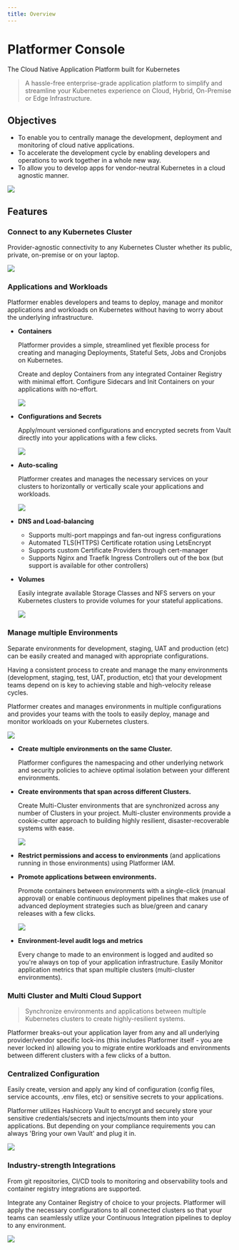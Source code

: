```yaml
---
title: Overview
---
```


# Platformer Console

The Cloud Native Application Platform built for Kubernetes

> A hassle-free enterprise-grade application platform to simplify and streamline your Kubernetes experience on Cloud, Hybrid, On-Premise or Edge Infrastructure.


## Objectives

- To enable you to centrally manage the development, deployment and monitoring of cloud native applications.
- To accelerate the development cycle by enabling developers and operations to work together in a whole new way.
- To allow you to develop apps for vendor-neutral Kubernetes in a cloud agnostic manner.

![](/assets/images//docs/markitecture.jpg)


## Features

### Connect to any Kubernetes Cluster
Provider-agnostic connectivity to any Kubernetes Cluster whether its public, private, on-premise or on your laptop.

![](/assets/images/docs/cluster-connections-overview.png)

### Applications and Workloads
Platformer enables developers and teams to deploy, manage and monitor applications and workloads on Kubernetes without having to worry about the underlying infrastructure.

- **Containers**

    Platformer provides a simple, streamlined yet flexible process for creating and managing Deployments, Stateful Sets, Jobs and Cronjobs on Kubernetes.

    Create and deploy Containers from any integrated Container Registry with minimal effort. Configure Sidecars and Init Containers on your applications with no-effort.

    ![](/assets/images//docs/app-overview.png)

- **Configurations and Secrets**

    Apply/mount versioned configurations and encrypted secrets from Vault directly into your applications with a few clicks.
    
    ![](/assets/images//docs/config-mount-0.png)

- **Auto-scaling**

    Platformer creates and manages the necessary services on your clusters to horizontally or vertically scale your applications and workloads.

    ![](/assets/images//docs/scaling.png)

- **DNS and Load-balancing**

    - Supports multi-port mappings and fan-out ingress configurations
    - Automated TLS(HTTPS) Certificate rotation using LetsEncrypt
    - Supports custom Certificate Providers through cert-manager
    - Supports Nginx and Traefik Ingress Controllers out of the box (but support is available for other controllers)

- **Volumes**

    Easily integrate available Storage Classes and NFS servers on your Kubernetes clusters to provide volumes for your stateful applications.

    ![](/assets/images//docs/volumes.png)

### Manage multiple Environments

Separate environments for development, staging, UAT and production (etc) can be easily created and managed with appropriate configurations.

Having a consistent process to create and manage the many environments (development, staging, test, UAT, production, etc) that your development teams depend on is key to achieving stable and high-velocity release cycles.

Platformer creates and manages environments in multiple configurations and provides your teams with the tools to easily deploy, manage and monitor workloads on your Kubernetes clusters.

![](/assets/images//docs/environments.png)


- **Create multiple environments on the same Cluster.**
  
    Platformer configures the namespacing and other underlying network and security policies to achieve optimal isolation between your different environments.


- **Create environments that span across different Clusters.**
  
    Create Multi-Cluster environments that are synchronized across any number of Clusters in your project. Multi-cluster environments provide a cookie-cutter approach to building highly resilient, disaster-recoverable systems with ease.

    ![](/assets/images//docs/multi-cluster.png)

- **Restrict permissions and access to environments** (and applications running in those environments) using Platformer IAM.


- **Promote applications between environments.**
  
    Promote containers between environments with a single-click (manual approval) or enable continuous deployment pipelines that makes use of advanced deployment strategies such as blue/green and canary releases with a few clicks.

    ![](/assets/images//docs/promotion.png)


- **Environment-level audit logs and metrics**
  
    Every change to made to an environment is logged and audited so you're always on top of your application infrastructure. Easily Monitor application metrics that span multiple clusters (multi-cluster environments).

### Multi Cluster and Multi Cloud Support

>  Synchronize environments and applications between multiple Kubernetes clusters to create highly-resilient systems.

Platformer breaks-out your application layer from any and all underlying provider/vendor specific lock-ins (this includes Platformer itself - you are never locked in) allowing you to migrate entire workloads and environments between different clusters with a few clicks of a button.

### Centralized Configuration

Easily create, version and apply any kind of configuration (config files, service accounts, .env files, etc) or sensitive secrets to your applications.

Platformer utilizes Hashicorp Vault to encrypt and securely store your sensitive credentials/secrets and injects/mounts them into your applications. But depending on your compliance requirements you can always 'Bring your own Vault' and plug it in.

![](/assets/images//docs/vault.png)

### Industry-strength Integrations
From git repositories, CI/CD tools to monitoring and observability tools and container registry integrations are supported.

Integrate any Container Registry of choice to your projects. Platformer will apply the necessary configurations to all connected clusters so that your teams can seamlessly utlize your Continuous Integration pipelines to deploy to any environment.

![](/assets/images//docs/registry.png)

